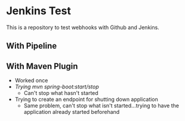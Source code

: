 # Jenkins Test
This is a repository to test webhooks with Github and Jenkins.

## With Pipeline

## With Maven Plugin
- Worked once
- _Trying mvn spring-boot:start/stop_
    - Can't stop what hasn't started
- Trying to create an endpoint for shutting down application
	- Same problem, can't stop what isn't started...trying to have the application already started beforehand